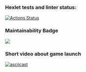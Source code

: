 ### Hexlet tests and linter status:
[![Actions Status](https://github.com/HamadievAR/python-project-49/actions/workflows/hexlet-check.yml/badge.svg)](https://github.com/HamadievAR/python-project-49/actions)

### Maintainability Badge
<a href="https://codeclimate.com/github/HamadievAR/python-project-49/maintainability"><img src="https://api.codeclimate.com/v1/badges/f790fd8677d914bac696/maintainability" /></a>
### Short video about game launch
[![asciicast](https://asciinema.org/a/NKgDVoL4MeRy93GQKEG9XU4Tu.svg)](https://asciinema.org/a/NKgDVoL4MeRy93GQKEG9XU4Tu)